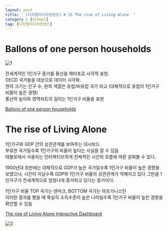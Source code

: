 ```yaml
---
layout: post
title: ' [디지털미디어컨텐츠] # 15 The rise of Living Alone  '
category : [School]
tag: [디지털미디어컨텐츠]
---
```


# Ballons of one person households

![1](https://i.imgur.com/sJn7OVv.png)

전세계적인 1인가구 증가를 풍선을 메타포로 시각적 표현.  
OECD 국가들을 대상으로 데이터 시각화.     
원의 크기는 인구 수, 원의 색깔은 유럽/비유럽 국가 비교 (대체적으로 유럽이 1인가구 비율이 높은 경향)    
풍선의 높이와 영역차트의 길이는 1인가구 비율을 표현     

[Ballons of one person households](https://drive.google.com/file/d/1re_DawyMd_QpBdImoS0KOWewyqNSt8G7/view?usp=sharing)



# The rise of Living Alone

1인가구와 GDP 간의 상관관계를 보여주는 대시보드   
부유한 국가일수록 1인가구의 비율이 높다는 사실을 알 수 있음    
태블로에서 사용자는 인터랙티브하게 전체적인 시간의 흐름에 따른 살펴볼 수 있다.   

1900년대 초반에는 대체적으로 GDP가 높은 국가일수록 1인가구 비율이 높은 경향을 보였으나, 시간이 지날수록 GDP와 1인가구 비율의 상관관계가 약해지고 있다
그만큼 1인가구가 전세계적으로 엄청나게 증가하고 있다는 증거이다.     

1인가구 비율 TOP 국가는 덴마크, BOTTOM 국가는 아프가니스탄    
이러한 결과를 봤을 때 확실히 소득수준이 높은 나라일수록 1인가구 비율이 높은 경향을 확인할 수 있음   

[The rise of Living Alone Interactive Dashboard](https://public.tableau.com/profile/.83057946#!/vizhome/Theriseoflivingalone/DASHBOARD)

![2](https://i.imgur.com/E6bVR9h.png)

